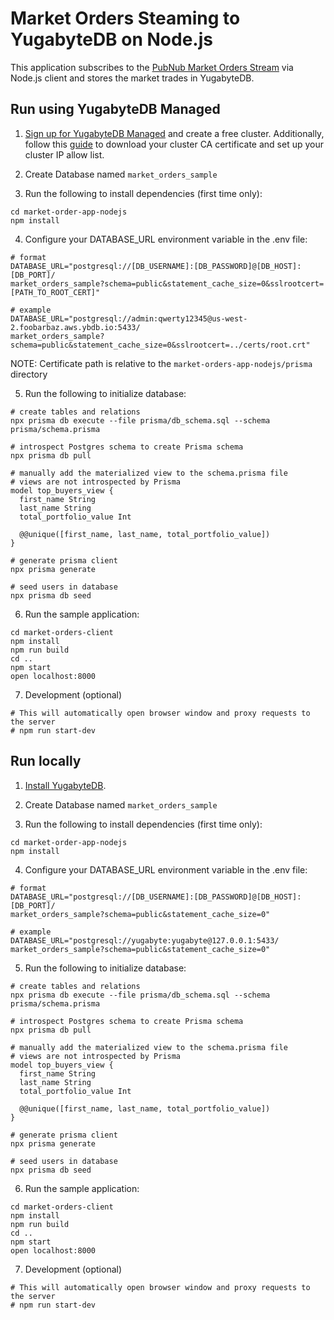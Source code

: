 # Market Orders Steaming to YugabyteDB on Node.js
This application subscribes to the [PubNub Market Orders Stream](https://www.pubnub.com/developers/realtime-data-streams/financial-securities-market-orders/) via Node.js client and stores the market trades in YugabyteDB.  

## Run using YugabyteDB Managed
1. [Sign up for YugabyteDB Managed](https://docs.yugabyte.com/preview/yugabyte-cloud/cloud-quickstart/) and create a free cluster.  Additionally, follow this [guide](https://docs.yugabyte.com/preview/yugabyte-cloud/cloud-quickstart/cloud-build-apps/cloud-add-ip/#download-your-cluster-certificate) to download your cluster CA certificate and set up your cluster IP allow list. 

2. Create Database named `market_orders_sample`

3. Run the following to install dependencies (first time only):
```
cd market-order-app-nodejs
npm install
```

4. Configure your DATABASE_URL environment variable in the .env file:

```
# format
DATABASE_URL="postgresql://[DB_USERNAME]:[DB_PASSWORD]@[DB_HOST]:[DB_PORT]/
market_orders_sample?schema=public&statement_cache_size=0&sslrootcert=[PATH_TO_ROOT_CERT]"

# example
DATABASE_URL="postgresql://admin:qwerty12345@us-west-2.foobarbaz.aws.ybdb.io:5433/
market_orders_sample?schema=public&statement_cache_size=0&sslrootcert=../certs/root.crt"
```

NOTE: Certificate path is relative to the `market-orders-app-nodejs/prisma` directory


5. Run the following to initialize database:

```
# create tables and relations
npx prisma db execute --file prisma/db_schema.sql --schema prisma/schema.prisma

# introspect Postgres schema to create Prisma schema
npx prisma db pull

# manually add the materialized view to the schema.prisma file 
# views are not introspected by Prisma
model top_buyers_view {
  first_name String
  last_name String
  total_portfolio_value Int

  @@unique([first_name, last_name, total_portfolio_value])
}

# generate prisma client
npx prisma generate

# seed users in database
npx prisma db seed

```

6. Run the sample application:
```
cd market-orders-client
npm install
npm run build
cd ..
npm start
open localhost:8000
```

7. Development (optional)
```
# This will automatically open browser window and proxy requests to the server
# npm run start-dev
```

## Run locally

1. [Install YugabyteDB](https://docs.yugabyte.com/quick-start/install/).

2. Create Database named `market_orders_sample`

3. Run the following to install dependencies (first time only):
```
cd market-order-app-nodejs
npm install
```

4. Configure your DATABASE_URL environment variable in the .env file:

```
# format
DATABASE_URL="postgresql://[DB_USERNAME]:[DB_PASSWORD]@[DB_HOST]:[DB_PORT]/
market_orders_sample?schema=public&statement_cache_size=0"

# example
DATABASE_URL="postgresql://yugabyte:yugabyte@127.0.0.1:5433/
market_orders_sample?schema=public&statement_cache_size=0"
```

5. Run the following to initialize database:

```
# create tables and relations
npx prisma db execute --file prisma/db_schema.sql --schema prisma/schema.prisma

# introspect Postgres schema to create Prisma schema
npx prisma db pull

# manually add the materialized view to the schema.prisma file 
# views are not introspected by Prisma
model top_buyers_view {
  first_name String
  last_name String
  total_portfolio_value Int

  @@unique([first_name, last_name, total_portfolio_value])
}

# generate prisma client
npx prisma generate

# seed users in database
npx prisma db seed

```

6. Run the sample application:

```
cd market-orders-client
npm install
npm run build
cd ..
npm start
open localhost:8000
```

7. Development (optional)
```
# This will automatically open browser window and proxy requests to the server
# npm run start-dev
```